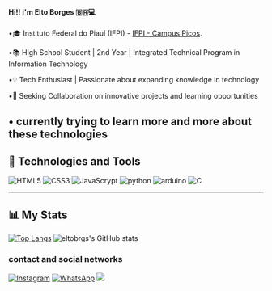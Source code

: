 #### Hi!! I'm Elto Borges 🇧🇷💻

•🎓 Instituto Federal do Piauí (IFPI) - [IFPI - Campus Picos](https://www.ifpi.edu.br).

•📚 High School Student | 2nd Year | Integrated Technical Program in Information Technology

•💡 Tech Enthusiast | Passionate about expanding knowledge in technology

•🤝 Seeking Collaboration on innovative projects and learning opportunities

•  currently trying to learn more and more about these technologies
---

## 🚀 **Technologies and Tools**

![HTML5](https://img.shields.io/badge/HTML5-E34F26?style=for-the-badge&logo=html5&logoColor=white)
![CSS3](https://img.shields.io/badge/CSS3-1572B6?style=for-the-badge&logo=css3&logoColor=white)
![JavaScrypt](https://img.shields.io/badge/JavaScript-323330?style=for-the-badge&logo=javascript&logoColor=F7DF1E)
![python](https://img.shields.io/badge/Python-14354C?style=for-the-badge&logo=python&logoColor=white)
![arduino](https://img.shields.io/badge/Arduino_IDE-00979D?style=for-the-badge&logo=arduino&logoColor=white)
![C](https://img.shields.io/badge/C-00599C?style=for-the-badge&logo=c&logoColor=white)


---

## 📊 **My Stats**
[![Top Langs](https://github-readme-stats.vercel.app/api/top-langs/?username=eltobrgs&layout=donut&theme=dark&card_width=250)](https://github.com/eltobrgs/github-readme-stats) ![eltobrgs's GitHub stats](https://github-readme-stats.vercel.app/api?username=eltobrgs&show_icons=true&theme=dark)


### contact and social networks 
[![Instagram](https://img.shields.io/badge/Instagram-E4405F?style=for-the-badge&logo=instagram&logoColor=white)](https://www.instagram.com/eltobrgs/)
[![WhatsApp](https://img.shields.io/badge/WhatsApp-25D366?style=for-the-badge&logo=whatsapp&logoColor=white)](https://wa.me/+5589994042351)
<a href="https://www.linkedin.com/in/elto-borges-5b90962a8/" target="_blank"><img src="https://img.shields.io/badge/-LinkedIn-%230077B5?style=for-the-badge&logo=linkedin&logoColor=white" target="_blank"></a>

